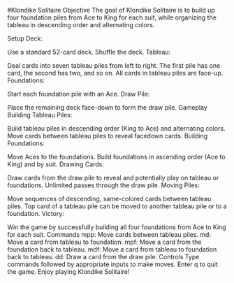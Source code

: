 #Klondike Solitaire
Objective
The goal of Klondike Solitaire is to build up four foundation piles from Ace to King for each suit, while organizing the tableau in descending order and alternating colors.

Setup
Deck:

Use a standard 52-card deck.
Shuffle the deck.
Tableau:

Deal cards into seven tableau piles from left to right.
The first pile has one card, the second has two, and so on.
All cards in tableau piles are face-up.
Foundations:

Start each foundation pile with an Ace.
Draw Pile:

Place the remaining deck face-down to form the draw pile.
Gameplay
Building Tableau Piles:

Build tableau piles in descending order (King to Ace) and alternating colors.
Move cards between tableau piles to reveal facedown cards.
Building Foundations:

Move Aces to the foundations.
Build foundations in ascending order (Ace to King) and by suit.
Drawing Cards:

Draw cards from the draw pile to reveal and potentially play on tableau or foundations.
Unlimited passes through the draw pile.
Moving Piles:

Move sequences of descending, same-colored cards between tableau piles.
Top card of a tableau pile can be moved to another tableau pile or to a foundation.
Victory:

Win the game by successfully building all four foundations from Ace to King for each suit.
Commands
mpp: Move cards between tableau piles.
md: Move a card from tableau to foundation.
mpf: Move a card from the foundation back to tableau.
mdf: Move a card from tableau to foundation back to tableau.
dd: Draw a card from the draw pile.
Controls
Type commands followed by appropriate inputs to make moves.
Enter q to quit the game.
Enjoy playing Klondike Solitaire!
